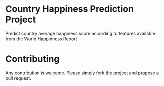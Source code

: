 # Country Happiness Prediction Project

Predict country average happiness score according to features available from the World Happinness Report

# Contributing

Any contribution is welcome. Please simply fork the project and propose a pull request. 
